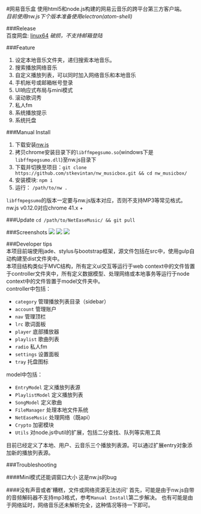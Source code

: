 #网易音乐盒 
使用html5和node.js构建的网易云音乐的跨平台第三方客户端。   
*目前使用nw.js下个版本准备使用electron(atom-shell)*
 
###Release    
百度网盘: [linux64](http://pan.baidu.com/s/1mgrIGVQ)  *破损，不支持邮箱登陆*  

###Feature  
1. 设定本地音乐文件夹，递归搜索本地音乐。  
2. 搜索播放网络音乐  
3. 自定义播放列表，可以同时加入网络音乐和本地音乐  
4. 手机帐号或邮箱帐号登录  
5. UI响应式布局与mini模式    
6. 滚动歌词秀    
7. 私人fm  
8. 系统播放提示  
9. 系统托盘    


###Manual Install  
1. 下载安装[nw.js](https://github.com/nwjs/nw.js)
2. 拷贝chrome安装目录下的`libffmpegsumo.so`(windows下是`libffmpegsumo.dll`)至nw.js目录下  
3. 下载并切换至项目：`git clone https://github.com/stkevintan/nw_musicbox.git && cd nw_musicbox/`  
4. 安装模块: `npm i`
5. 运行： `/path/to/nw .`   

`libffmpegsumo`的版本一定要与nw.js版本对应，否则不支持MP3等常见格式。nw.js v0.12.0对应chrome 41.x +


###Update
`cd /path/to/NetEaseMusic/ && git pull`  

###Screenshots
<img src="http://7xiyak.com1.z0.glb.clouddn.com/s59.png"/>
<img src="http://7xiyak.com1.z0.glb.clouddn.com/s60.png"/>
<img src="http://7xiyak.com1.z0.glb.clouddn.com/s52.png"/>

###Developer tips  
本项目前端使用jade、stylus与bootstrap框架，源文件包括在src中，使用gulp自动构建至dist文件夹中。  
本项目结构类似于MVC结构，所有定义ui交互等运行于web context中的文件皆置于controller文件夹中，所有定义数据模型、处理网络或本地事务等运行于node context中的文件皆置于model文件夹中。  
controller中包括：   
- `category` 管理播放列表目录（sidebar）
- `account`  管理账户
- `nav`  管理顶栏
- `lrc`  歌词面板
- `player`  底部播放器
- `playlist` 歌曲列表
- `radio` 私人fm
- `settings` 设置面板
- `tray` 托盘图标

model中包括：   
- `EntryModel` 定义播放列表源
- `PlaylistModel` 定义播放列表
- `SongModel` 定义歌曲
- `FileManager` 处理本地文件系统
- `NetEaseMusic` 处理网络（既api）
- `Crypto` 加密模块
- `Utils` 对node.js中util的扩展，包括二分查找、队列等实用工具

目前已经定义了本地、用户、云音乐三个播放列表源。可以通过扩展entry对象添加新的播放列表源。

###Troubleshooting

####Mini模式还能调窗口大小
这是nw.js的bug

####没有声音或者'糟糕，文件或网络资源无法访问'
首先，可能是由于nw.js自带的音频解码器不支持mp3格式，参考`Manual Install`第二步解决。
也有可能是由于网络延时，网络音乐还未解析完全，这种情况等待一下即可。

